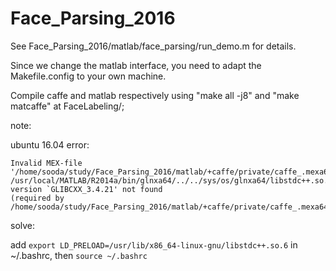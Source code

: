 # Face_Parsing_2016

See Face_Parsing_2016/matlab/face_parsing/run_demo.m for details.


Since we change the matlab interface, you need to adapt the Makefile.config to your own machine.

Compile caffe and matlab respectively using "make all -j8" and "make matcaffe" at FaceLabeling/;


note:

ubuntu 16.04 error:

```
Invalid MEX-file '/home/sooda/study/Face_Parsing_2016/matlab/+caffe/private/caffe_.mexa64': /usr/local/MATLAB/R2014a/bin/glnxa64/../../sys/os/glnxa64/libstdc++.so.6: version `GLIBCXX_3.4.21' not found
(required by /home/sooda/study/Face_Parsing_2016/matlab/+caffe/private/caffe_.mexa64)
```

solve:

add `export LD_PRELOAD=/usr/lib/x86_64-linux-gnu/libstdc++.so.6` in ~/.bashrc, then `source ~/.bashrc`
